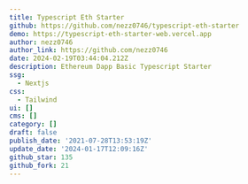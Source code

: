 ```yaml
---
title: Typescript Eth Starter
github: https://github.com/nezz0746/typescript-eth-starter
demo: https://typescript-eth-starter-web.vercel.app
author: nezz0746
author_link: https://github.com/nezz0746
date: 2024-02-19T03:44:04.212Z
description: Ethereum Dapp Basic Typescript Starter
ssg:
  - Nextjs
css:
  - Tailwind
ui: []
cms: []
category: []
draft: false
publish_date: '2021-07-28T13:53:19Z'
update_date: '2024-01-17T12:09:16Z'
github_star: 135
github_fork: 21
---
```

